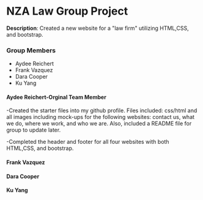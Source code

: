 # NZA Law Group Project

**Description**: Created a new website for a "law firm" utilizing HTML,CSS, and bootstrap.


### Group Members
- Aydee Reichert
- Frank Vazquez
- Dara Cooper
- Ku Yang


#### Aydee Reichert-Orginal Team Member
-Created the starter files into my github profile. Files included: css/html and all images including mock-ups for the following websites: contact us, what we do, where we work, and who we are. Also, included a README file for group to update later.

-Completed the header and footer for all four websites with both HTML,CSS, and bootstrap.

#### Frank Vazquez






#### Dara Cooper 





#### Ku Yang


